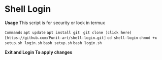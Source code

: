 

# Shell Login


**Usage**
This script is for security or lock in termux


```Commands```
``apt update``
``apt install git ``
``git clone (click here)[https://github.com/Punit-art/shell-login.git]``
``cd shell-login``
``chmod +x setup.sh login.sh``
``bash setup.sh``
``bash login.sh``



**Exit and Login To apply changes**

